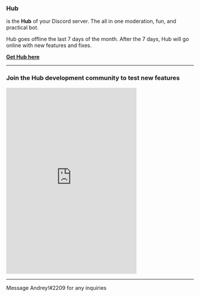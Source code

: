 ### Hub

is the **Hub** of your Discord server. The all in one moderation, fun, and practical bot.

Hub goes offline the last 7 days of the month. After the 7 days, Hub will go online with new features and fixes.

[**Get Hub here**](https://discord.com/api/oauth2/authorize?client_id=856971541873819668&permissions=8&scope=bot%20applications.commands)

***

### **Join the Hub development community to test new features**
<dl>
<iframe src="https://discord.com/widget?id=845310892152586240&theme=dark" width="350" height="500" allowtransparency="true" frameborder="0" sandbox="allow-popups allow-popups-to-escape-sandbox allow-same-origin allow-scripts"></iframe>
  </dl>
  
  ***
  
Message Andrey!#2209 for any inquiries


<dl>
<link rel="shortcut icon" type="image/x-icon" href="Hub-For-Discord/Hub.ico">
  </dl>
